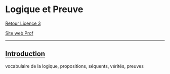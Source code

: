 # Logique et Preuve

[Retour Licence 3](https://mcheungsen.github.io/cours/ "Licence 3")

[Site web Prof](https://www.labri.fr/perso/duchon/Enseignements/L-et-P/)

---

## [Introduction](logique-preuve-1.md)
vocabulaire de la logique, propositions, séquents, vérités, preuves